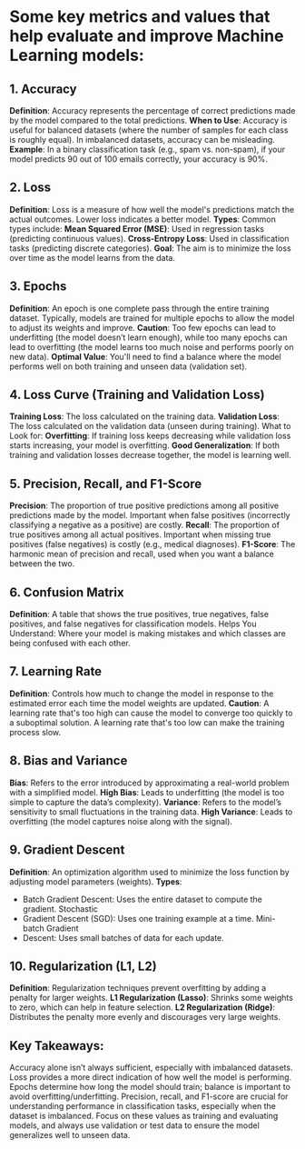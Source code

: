 # Some key metrics and values that help  evaluate and improve  Machine Learning models:

## 1. Accuracy
**Definition**: Accuracy represents the percentage of correct predictions made by the model compared to the total predictions.
**When to Use**: Accuracy is useful for balanced datasets (where the number of samples for each class is roughly equal). In imbalanced datasets, accuracy can be misleading.
**Example**: In a binary classification task (e.g., spam vs. non-spam), if your model predicts 90 out of 100 emails correctly, your accuracy is 90%.
## 2. Loss
**Definition**: Loss is a measure of how well the model's predictions match the actual outcomes. Lower loss indicates a better model.
**Types**: Common types include:
**Mean Squared Error (MSE)**: Used in regression tasks (predicting continuous values).
**Cross-Entropy Loss**: Used in classification tasks (predicting discrete categories).
**Goal**: The aim is to minimize the loss over time as the model learns from the data.
## 3. Epochs
**Definition**: An epoch is one complete pass through the entire training dataset. Typically, models are trained for multiple epochs to allow the model to adjust its weights and improve.
**Caution**: Too few epochs can lead to underfitting (the model doesn’t learn enough), while too many epochs can lead to overfitting (the model learns too much noise and performs poorly on new data).
**Optimal Value**: You'll need to find a balance where the model performs well on both training and unseen data (validation set).
## 4. Loss Curve (Training and Validation Loss)
**Training Loss**: The loss calculated on the training data.
**Validation Loss**: The loss calculated on the validation data (unseen during training).
What to Look for:
**Overfitting**: If training loss keeps decreasing while validation loss starts increasing, your model is overfitting.
**Good Generalization**: If both training and validation losses decrease together, the model is learning well.
## 5. Precision, Recall, and F1-Score
**Precision**: The proportion of true positive predictions among all positive predictions made by the model.
Important when false positives (incorrectly classifying a negative as a positive) are costly.
**Recall**: The proportion of true positives among all actual positives.
Important when missing true positives (false negatives) is costly (e.g., medical diagnoses).
**F1-Score**: The harmonic mean of precision and recall, used when you want a balance between the two.
## 6. Confusion Matrix
**Definition**: A table that shows the true positives, true negatives, false positives, and false negatives for classification models.
Helps You Understand: Where your model is making mistakes and which classes are being confused with each other.
## 7. Learning Rate
**Definition**: Controls how much to change the model in response to the estimated error each time the model weights are updated.
**Caution**: A learning rate that's too high can cause the model to converge too quickly to a suboptimal solution. A learning rate that's too low can make the training process slow.
## 8. Bias and Variance
**Bias**: Refers to the error introduced by approximating a real-world problem with a simplified model.
**High Bias**: Leads to underfitting (the model is too simple to capture the data’s complexity).
**Variance**: Refers to the model’s sensitivity to small fluctuations in the training data.
**High Variance**: Leads to overfitting (the model captures noise along with the signal).
## 9. Gradient Descent
**Definition**: An optimization algorithm used to minimize the loss function by adjusting model parameters (weights).
**Types**:

 - Batch Gradient Descent: Uses the entire dataset to compute the   
   gradient. Stochastic
 - Gradient Descent (SGD): Uses one training    example at a time.
   Mini-batch Gradient
 - Descent: Uses small batches of    data for each update.

## 10. Regularization (L1, L2)
**Definition**: Regularization techniques prevent overfitting by adding a penalty for larger weights.
**L1 Regularization (Lasso)**: Shrinks some weights to zero, which can help in feature selection.
**L2 Regularization (Ridge)**: Distributes the penalty more evenly and discourages very large weights.


## Key Takeaways:
Accuracy alone isn’t always sufficient, especially with imbalanced datasets.
Loss provides a more direct indication of how well the model is performing.
Epochs determine how long the model should train; balance is important to avoid overfitting/underfitting.
Precision, recall, and F1-score are crucial for understanding performance in classification tasks, especially when the dataset is imbalanced.
Focus on these values as  training and evaluating  models, and always use validation or test data to ensure the model generalizes well to unseen data.
